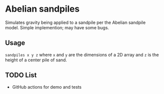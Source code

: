 # Abelian sandpiles 
Simulates gravity being applied to a sandpile per the Abelian sandpile model. Simple implemention; may have some bugs.

## Usage
`sandpiles x y z` where `x` and `y` are the dimensions of a 2D array and `z` is the height of a center pile of sand. 

## TODO List
- GitHub actions for demo and tests